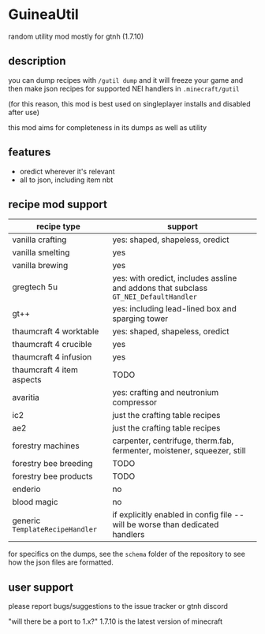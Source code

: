 # GuineaUtil

random utility mod mostly for gtnh (1.7.10)

## description

you can dump recipes with `/gutil dump` and it will freeze your game and then make json recipes
for supported NEI handlers in `.minecraft/gutil`

(for this reason, this mod is best used on singleplayer installs and disabled after use)

this mod aims for completeness in its dumps as well as utility

## features

 - oredict wherever it's relevant
 - all to json, including item nbt

## recipe mod support

| recipe type                     | support                                                                              |
|---------------------------------|--------------------------------------------------------------------------------------|
| vanilla crafting                | yes: shaped, shapeless, oredict                                                      |
| vanilla smelting                | yes                                                                                  |
| vanilla brewing                 | yes                                                                                  |
| gregtech 5u                     | yes: with oredict, includes assline and addons that subclass `GT_NEI_DefaultHandler` |
| gt++                            | yes: including lead-lined box and sparging tower                                     |
| thaumcraft 4 worktable          | yes: shaped, shapeless, oredict                                                      |
| thaumcraft 4 crucible           | yes                                                                                  |
| thaumcraft 4 infusion           | yes                                                                                  |
| thaumcraft 4 item aspects       | TODO                                                                                 |
| avaritia                        | yes: crafting and neutronium compressor                                              |
| ic2                             | just the crafting table recipes                                                      |
| ae2                             | just the crafting table recipes                                                      |
| forestry machines               | carpenter, centrifuge, therm.fab, fermenter, moistener, squeezer, still              |
| forestry bee breeding           | TODO                                                                                 |
| forestry bee products           | TODO                                                                                 |
| enderio                         | no                                                                                   |
| blood magic                     | no                                                                                   |
| generic `TemplateRecipeHandler` | if explicitly enabled in config file -- will be worse than dedicated handlers        |

for specifics on the dumps, see the `schema` folder of the repository to see how the json files are formatted.


## user support

please report bugs/suggestions to the issue tracker or gtnh discord

"will there be a port to 1.x?" 1.7.10 is the latest version of minecraft
